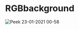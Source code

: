 # RGBbackground


![Peek 23-01-2021 00-58](https://user-images.githubusercontent.com/48998743/105568191-3bddfe00-5d16-11eb-840b-840d60562fdb.gif)
